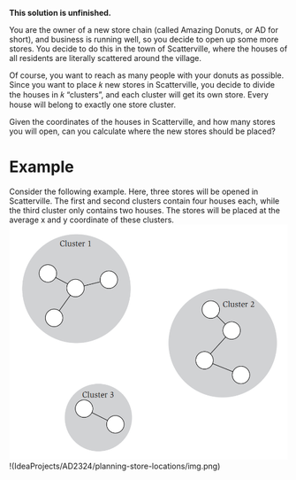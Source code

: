 **This solution is unfinished.**

You are the owner of a new store chain (called Amazing Donuts, or AD for short), and business is running well, so you decide to open up some more stores. You decide to do this in the town of Scatterville, where the houses of all residents are literally scattered around the village.

Of course, you want to reach as many people with your donuts as possible. Since you want to place 𝑘
new stores in Scatterville, you decide to divide the houses in 𝑘
“clusters”, and each cluster will get its own store. Every house will belong to exactly one store cluster.

Given the coordinates of the houses in Scatterville, and how many stores you will open, can you calculate where the new stores should be placed?
# Example
Consider the following example. Here, three stores will be opened in Scatterville. The first and second clusters contain four houses each, while the third cluster only contains two houses. The stores will be placed at the average x and y coordinate of these clusters.
![img.png](img.png)!(IdeaProjects/AD2324/planning-store-locations/img.png)

